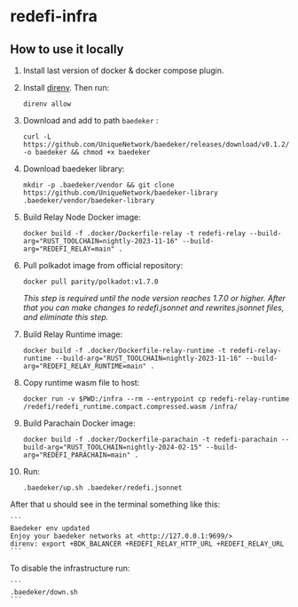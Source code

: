 # redefi-infra

## How to use it locally
1. Install last version of docker & docker compose plugin.

2. Install [direnv](https://direnv.net/). Then run:

    ```
    direnv allow 
    ```

3. Download and add to path `baedeker` :

    ```
    curl -L https://github.com/UniqueNetwork/baedeker/releases/download/v0.1.2/baedeker -o baedeker && chmod +x baedeker
    ```

4. Download baedeker library:

    ```
    mkdir -p .baedeker/vendor && git clone https://github.com/UniqueNetwork/baedeker-library .baedeker/vendor/baedeker-library
    ```

5. Build Relay Node Docker image:

    ```
    docker build -f .docker/Dockerfile-relay -t redefi-relay --build-arg="RUST_TOOLCHAIN=nightly-2023-11-16" --build-arg="REDEFI_RELAY=main" .
    ```

6. Pull polkadot image from official repository:

    ```
    docker pull parity/polkadot:v1.7.0
    ```
    *This step is required until the node version reaches 1.7.0 or higher. After that you can make changes to redefi.jsonnet and rewrites.jsonnet files, and eliminate this step.* 

7. Build Relay Runtime image:
   
    ```
    docker build -f .docker/Dockerfile-relay-runtime -t redefi-relay-runtime --build-arg="RUST_TOOLCHAIN=nightly-2023-11-16" --build-arg="REDEFI_RELAY_RUNTIME=main" .
    ```
    
8. Copy runtime wasm file to host:
    ```
    docker run -v $PWD:/infra --rm --entrypoint cp redefi-relay-runtime /redefi/redefi_runtime.compact.compressed.wasm /infra/
    ```

9. Build Parachain Docker image:

    ```
    docker build -f .docker/Dockerfile-parachain -t redefi-parachain --build-arg="RUST_TOOLCHAIN=nightly-2024-02-15" --build-arg="REDEFI_PARACHAIN=main" .
    ```

10. Run:

    ```
    .baedeker/up.sh .baedeker/redefi.jsonnet
    ```

Аfter that u should see in the terminal something like this:

    ```
    Baedeker env updated
    Enjoy your baedeker networks at <http://127.0.0.1:9699/>
    direnv: export +BDK_BALANCER +REDEFI_RELAY_HTTP_URL +REDEFI_RELAY_URL
    ```

To disable the infrastructure run:

    ```
    .baedeker/down.sh
    ```
